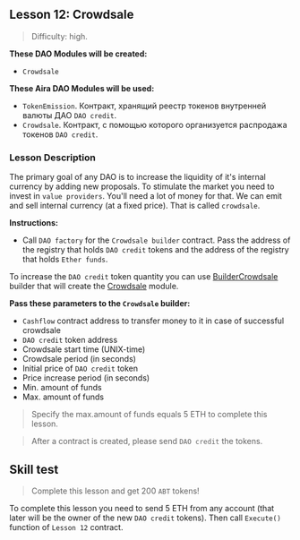 ## Lesson 12: Crowdsale

> Difficulty: high.

**These DAO Modules will be created:**

- `Crowdsale`

**These Aira DAO Modules will be used:**

- `TokenEmission`. Контракт, хранящий реестр токенов внутренней валюты ДАО `DAO credit`.
- `Crowdsale`. Контракт, с помощью которого организуется распродажа токенов `DAO credit`.

### Lesson Description  

The primary goal of any DAO is to increase the liquidity of it's internal currency by adding new proposals. To stimulate the market you need to invest in `value providers`. You'll need a lot of money for that. We can emit and sell internal currency (at a fixed price). That is called `crowdsale`.

**Instructions:**
- Call `DAO factory` for the `Crowdsale builder` contract. Pass the address of the registry that holds `DAO credit` tokens and the address of the registry that holds `Ether funds`.

To increase the `DAO credit` token quantity you can use [BuilderCrowdsale](https://github.com/airalab/core/wiki/API-Reference#buildercrowdsale) builder that will create the [Crowdsale](https://github.com/airalab/core/wiki/API-Reference#crowdsale) module.

**Pass these parameters to the `Crowdsale` builder:**

- `Cashflow` contract address to transfer money to it in case of successful crowdsale
- `DAO credit` token address
- Crowdsale start time (UNIX-time)
- Crowdsale period (in seconds)
- Initial price of `DAO credit` token
- Price increase period (in seconds)
- Min. amount of funds
- Max. amount of funds 

> Specify the max.amount of funds equals 5 ETH to complete this lesson.

> After a contract is created, please send `DAO credit` the tokens.

## Skill test 

> Complete this lesson and get 200 `ABT` tokens! 

To complete this lesson you need to send 5 ETH from any account (that later will be the owner of the new `DAO credit` tokens). Then call `Execute()` function of `Lesson 12` contract. 


